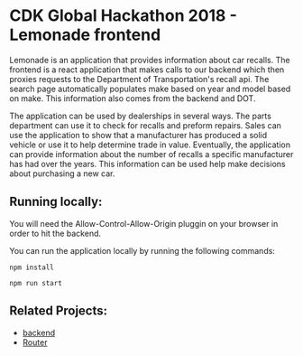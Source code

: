 # CDK Global Hackathon 2018 - Lemonade frontend

Lemonade is an application that provides information about car recalls.
The frontend is a react application that makes calls to our backend which then
proxies requests to the Department of Transportation's recall api. The search 
page automatically populates make based on year and model based on make. This 
information also comes from the backend and DOT. 

The application can be used by dealerships in several ways. The parts department 
can use it to check for recalls and preform repairs. Sales can use the application
to show that a manufacturer has produced a solid vehicle or use it to help determine 
trade in value. Eventually, the application can provide information about the 
number of recalls a specific manufacturer has had over the years. This information can
be used help make decisions about purchasing a new car.

## Running locally:

You will need the Allow-Control-Allow-Origin pluggin on
your browser in order to hit the backend.

You can run the application locally by running the following commands:

```npm install```

```npm run start```


## Related Projects:

 - [backend](https://github.com/murphpdx/lemons-backend)
 - [Router](https://github.com/bnima/lemon-zuul)
